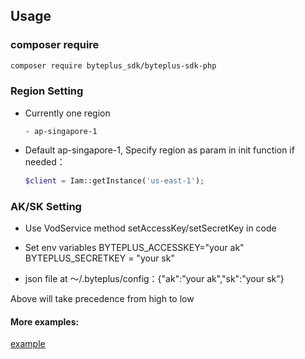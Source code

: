 ## Usage

### composer require
```sh
composer require byteplus_sdk/byteplus-sdk-php
```

### Region Setting
- Currently one region
  ```
  - ap-singapore-1
  ```
- Default ap-singapore-1, Specify region as param in init function if needed：
  ```php
  $client = Iam::getInstance('us-east-1');
  ```

### AK/SK Setting
- Use VodService method setAccessKey/setSecretKey in code

- Set env variables BYTEPLUS_ACCESSKEY="your ak"  BYTEPLUS_SECRETKEY = "your sk"

- json file at ～/.byteplus/config：{"ak":"your ak","sk":"your sk"}

Above will take precedence from high to low

#### More examples:
[example](examples)